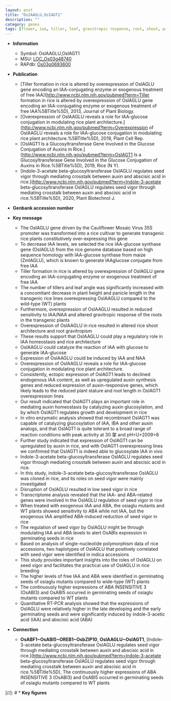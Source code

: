 ```yaml
---
layout: post
title: "OsIAAGLU,OsIAGT1"
description: ""
category: genes
tags: [flower, iaa, tiller, leaf, gravitropic response, root, shoot, panicle, architecture, homeostasis, height, plant height, IAA, plant architecture, shoot architecture, growth, auxin, development, root length, plant stature, seed,  ABA , abscisic acid, breeding, ABA]
---
```


* **Information**  
    + Symbol: OsIAAGLU,OsIAGT1  
    + MSU: [LOC_Os03g48740](http://rice.uga.edu/cgi-bin/ORF_infopage.cgi?orf=LOC_Os03g48740)  
    + RAPdb: [Os03g0693600](http://rapdb.dna.affrc.go.jp/viewer/gbrowse_details/irgsp1?name=Os03g0693600)  

* **Publication**  
    + [Tiller formation in rice is altered by overexpression of OsIAGLU gene encoding an IAA-conjugating enzyme or exogenous treatment of free IAA](http://www.ncbi.nlm.nih.gov/pubmed?term=Tiller formation in rice is altered by overexpression of OsIAGLU gene encoding an IAA-conjugating enzyme or exogenous treatment of free IAA%5BTitle%5D), 2013, Journal of Plant Biology.
    + [Overexpression of OsIAAGLU reveals a role for IAA-glucose conjugation in modulating rice plant architecture.](http://www.ncbi.nlm.nih.gov/pubmed?term=Overexpression of OsIAAGLU reveals a role for IAA-glucose conjugation in modulating rice plant architecture.%5BTitle%5D), 2019, Plant Cell Rep.
    + [OsIAGT1 Is a Glucosyltransferase Gene Involved in the Glucose Conjugation of Auxins in Rice.](http://www.ncbi.nlm.nih.gov/pubmed?term=OsIAGT1 Is a Glucosyltransferase Gene Involved in the Glucose Conjugation of Auxins in Rice.%5BTitle%5D), 2019, Rice (N Y).
    + [Indole-3-acetate beta-glucosyltransferase OsIAGLU regulates seed vigor through mediating crosstalk between auxin and abscisic acid in rice.](http://www.ncbi.nlm.nih.gov/pubmed?term=Indole-3-acetate beta-glucosyltransferase OsIAGLU regulates seed vigor through mediating crosstalk between auxin and abscisic acid in rice.%5BTitle%5D), 2020, Plant Biotechnol J.

* **Genbank accession number**  

* **Key message**  
    + The OsIAGLU gene driven by the Cauliflower Mosaic Virus 35S promoter was transformed into a rice cultivar to generate transgenic rice plants constitutively over-expressing this gene
    + To decrease IAA levels, we selected the rice IAA-glucose synthase gene (OsIAGLU) from the rice genome database based on high sequence homology with IAA-glucose synthase from maize (ZmIAGLU), which is known to generate IAAglucose conjugate from free IAA
    + Tiller formation in rice is altered by overexpression of OsIAGLU gene encoding an IAA-conjugating enzyme or exogenous treatment of free IAA
    + The number of tillers and leaf angle was significantly increased with a concomitant decrease in plant height and panicle length in the transgenic rice lines overexpressing OsIAAGLU compared to the wild-type (WT) plants
    + Furthermore, overexpression of OsIAAGLU resulted in reduced sensitivity to IAA/NAA and altered gravitropic response of the roots in the transgenic plants
    + Overexpression of OsIAAGLU in rice resulted in altered rice shoot architecture and root gravitropism
    + These results support that OsIAAGLU could play a regulatory role in IAA homeostasis and rice architecture
    + OsIAAGLU could catalyze the reaction of IAA with glucose to generate IAA-glucose
    + Expression of OsIAAGLU could be induced by IAA and NAA
    + Overexpression of OsIAAGLU reveals a role for IAA-glucose conjugation in modulating rice plant architecture.
    + Consistently, ectopic expression of OsIAGT1 leads to declined endogenous IAA content, as well as upregulated auxin synthesis genes and reduced expression of auxin-responsive genes, which likely leads to the reduced plant stature and root length in OsIAGT1 overexpression lines
    + Our result indicated that OsIAGT1 plays an important role in mediating auxin homeostasis by catalyzing auxin glucosylation, and by which OsIAGT1 regulates growth and development in rice
    + In vitro enzymatic analysis showed that recombinant OsIAGT1 was capable of catalyzing glucosylation of IAA, IBA and other auxin analogs, and that OsIAGT1 is quite tolerant to a broad range of reaction conditions with peak activity at 30 <a1>㧳 and pH<U+2009>8
    + Further study indicated that expression of OsIAGT1 can be upregulated by auxin in rice, and with OsIAGT1 overexpressing lines we confirmed that OsIAGT1 is indeed able to glucosylate IAA in vivo
    + Indole-3-acetate beta-glucosyltransferase OsIAGLU regulates seed vigor through mediating crosstalk between auxin and abscisic acid in rice.
    + In this study, indole-3-acetate beta-glucosyltransferase OsIAGLU was cloned in rice, and its roles on seed vigor were mainly investigated
    + Disruption of OsIAGLU resulted in low seed vigor in rice
    + Transcriptome analysis revealed that the IAA- and ABA-related genes were involved in the OsIAGLU regulation of seed vigor in rice
    + When treated with exogenous IAA and ABA, the osiaglu mutants and WT plants showed sensitivity to ABA while not IAA, but the exogenous IAA amplified ABA-induced reduction of seed vigor in rice
    + The regulation of seed vigor by OsIAGLU might be through modulating IAA and ABA levels to alert OsABIs expression in germinating seeds in rice
    + Based on analysis of single-nucleotide polymorphism data of rice accessions, two haplotypes of OsIAGLU that positively correlated with seed vigor were identified in indica accessions
    + This study provides important insights into the roles of OsIAGLU on seed vigor and facilitates the practical use of OsIAGLU in rice breeding
    + The higher levels of free IAA and ABA were identified in germinating seeds of osiaglu mutants compared to wide-type (WT) plants
    + The continuously higher expressions of ABA INSENSITIVE 3 (OsABI3) and OsABI5 occurred in germinating seeds of osiaglu mutants compared to WT plants
    + Quantitative RT-PCR analysis showed that the expressions of OsIAGLU were relatively higher in the late developing and the early germinating seeds and were significantly induced by indole-3-acetic acid (IAA) and abscisic acid (ABA)

* **Connection**  
    + __OsABF1~OsABI5~OREB1~OsbZIP10__, __OsIAAGLU~OsIAGT1__, [Indole-3-acetate beta-glucosyltransferase OsIAGLU regulates seed vigor through mediating crosstalk between auxin and abscisic acid in rice.](http://www.ncbi.nlm.nih.gov/pubmed?term=Indole-3-acetate beta-glucosyltransferase OsIAGLU regulates seed vigor through mediating crosstalk between auxin and abscisic acid in rice.%5BTitle%5D),  The continuously higher expressions of ABA INSENSITIVE 3 (OsABI3) and OsABI5 occurred in germinating seeds of osiaglu mutants compared to WT plants

[//]: # * **Key figures**  


